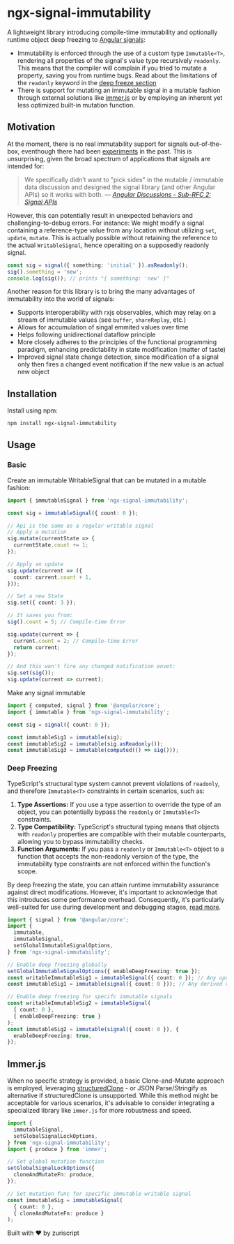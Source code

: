 # ngx-signal-immutability

A lightweight library introducing compile-time immutability and optionally runtime object deep freezing to [Angular signals](https://angular.io/guide/signals):

- Immutability is enforced through the use of a custom type `Immutable<T>`, rendering all properties of the signal's value type recursively `readonly`. This means that the compiler will complain if you tried to mutate a property, saving you from runtime bugs. Read about the limitations of the `readonly` keyword in the [deep freeze section](#deep-freezing)
- There is support for mutating an immutable signal in a mutable fashion through external solutions like [immer.js](https://immerjs.github.io/immer/) or by employing an inherent yet less optimized built-in mutation function.

## Motivation

At the moment, there is no real immutability support for signals out-of-the-box, eventhough there had been [experiments](https://github.com/angular/angular/pull/49644) in the past. This is unsurprising, given the broad spectrum of applications that signals are intended for:

> We specifically didn’t want to "pick sides" in the mutable / immutable
> data discussion and designed the signal library (and other Angular APIs)
> so it works with both.
> &mdash; <cite>[Angular Discussions - Sub-RFC 2: Signal APIs](https://github.com/angular/angular/discussions/49683)</cite>

However, this can potentially result in unexpected behaviors and challenging-to-debug errors. For instance:
We might modify a signal containing a reference-type value from any location without utilizing `set`, `update`, `mutate`. This is actually possible without retaining the reference to the actual `WritableSignal`, hence operaiting on a supposedly readonly signal.

```typescript
const sig = signal({ something: 'initial' }).asReadonly();
sig().something = 'new';
console.log(sig()); // prints "{ something: 'new' }"
```

Another reason for this library is to bring the many advantages of immutability into the world of signals:

- Supports interoperability with rxjs observables, which may relay on a stream of immutable values (see `buffer`, `shareReplay`, etc.)
- Allows for accumulation of singal emmited values over time
- Helps following unidirectional dataflow principle
- More closely adheres to the principles of the functional programming paradigm, enhancing predictability in state modification (matter of taste)
- Improved signal state change detection, since modification of a signal only then fires a changed event notification if the new value is an actual new object

## Installation

Install using npm:

```bash
npm install ngx-signal-immutability
```

## Usage

### Basic

Create an immutable WritableSignal that can be mutated in a mutable fashion:

```typescript
import { immutableSignal } from 'ngx-signal-immutability';

const sig = immutableSignal({ count: 0 });

// Api is the same as a regular writable signal
// Apply a mutation
sig.mutate(currentState => {
  currentState.count += 1;
});

// Apply an update
sig.update(current => ({
  count: current.count + 1,
}));

// Set a new State
sig.set({ count: 3 });

// It saves you from:
sig().count = 5; // Compile-time Error

sig.update(current => {
  current.count = 2; // Compile-time Error
  return current;
});

// And this won't fire any changed notification envet:
sig.set(sig());
sig.update(current => current);
```

Make any signal immutable

```typescript
import { computed, signal } from '@angular/core';
import { immutable } from 'ngx-signal-immutability';

const sig = signal({ count: 0 });

const immutableSig1 = immutable(sig);
const immutableSig2 = immutable(sig.asReadonly());
const immutableSig3 = immutable(computed(() => sig()));
```

### Deep Freezing

TypeScript's structural type system cannot prevent violations of `readonly`, and therefore `Immutable<T>` constraints in certain scenarios, such as:

1. **Type Assertions:** If you use a type assertion to override the type of an object, you can potentially bypass the `readonly` or `Immutable<T>` constraints.
2. **Type Compatibility:** TypeScript's structural typing means that objects with `readonly` properties are compatible with their mutable counterparts, allowing you to bypass immutability checks.
3. **Function Arguments:** If you pass a `readonly` or `Immutable<T>` object to a function that accepts the non-readonly version of the type, the immutability type constraints are not enforced within the function's scope.

By deep freezing the state, you can attain runtime immutability assurance against direct modifications. However, it's important to acknowledge that this introduces some performance overhead. Consequently, it's particularly well-suited for use during development and debugging stages, [read more](https://developer.mozilla.org/en-US/docs/Web/JavaScript/Reference/Global_Objects/Object/freeze).

```typescript
import { signal } from '@angular/core';
import {
  immutable,
  immutableSignal,
  setGlobalImmutableSignalOptions,
} from 'ngx-signal-immutability';

// Enable deep freezing globally
setGlobalImmutableSignalOptions({ enableDeepFreezing: true });
const writableImmutableSig1 = immutableSignal({ count: 0 }); // Any update of the value is automatically freezed
const immutableSig1 = immutable(signal({ count: 0 })); // Any derived value is automatically freezed

// Enable deep freezing for specifc immutable signals
const writableImmutableSig2 = immutableSignal(
  { count: 0 },
  { enableDeepFreezing: true }
);
const immutableSig2 = immutable(signal({ count: 0 }), {
  enableDeepFreezing: true,
});
```

## Immer.js

When no specific strategy is provided, a basic Clone-and-Mutate approach is employed, leveraging [structuredClone](https://developer.mozilla.org/en-US/docs/Web/API/structuredClone) - or JSON Parse/Stringify as alternative if structuredClone is unsupported. While this method might be acceptable for various scenarios, it's advisable to consider integrating a specialized library like `immer.js` for more robustness and speed.

```typescript
import {
  immutableSignal,
  setGlobalSignalLockOptions,
} from 'ngx-signal-immutability';
import { produce } from 'immer';

// Set global mutation function
setGlobalSignalLockOptions({
  cloneAndMutateFn: produce,
});

// Set mutation func for specific immutable writable signal
const immutableSig = immutableSignal(
  { count: 0 },
  { cloneAndMutateFn: produce }
);
```

Built with ❤️ by zuriscript
